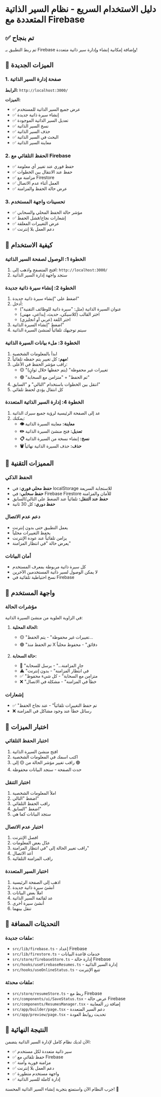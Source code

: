 # دليل الاستخدام السريع - نظام السير الذاتية المتعددة مع Firebase

## ✅ تم بنجاح
تم ربط التطبيق بـ Firebase وإضافة إمكانية إنشاء وإدارة سير ذاتية متعددة!

## 🎯 الميزات الجديدة

### 1. صفحة إدارة السير الذاتية
**الرابط:** `http://localhost:3000/`

**الميزات:**
- ✅ عرض جميع السير الذاتية للمستخدم
- ✅ إنشاء سيرة ذاتية جديدة
- ✅ تعديل السير الذاتية الموجودة
- ✅ نسخ السير الذاتية
- ✅ حذف السير الذاتية
- ✅ البحث في السير الذاتية
- ✅ معاينة السير الذاتية

### 2. الحفظ التلقائي مع Firebase
- ✅ حفظ فوري عند تغيير أي معلومة
- ✅ حفظ عند الانتقال بين الخطوات
- ✅ مزامنة مع Firestore
- ✅ العمل أثناء عدم الاتصال
- ✅ عرض حالة الحفظ والمزامنة

### 3. تحسينات واجهة المستخدم
- ✅ مؤشر حالة الحفظ المحلي والسحابي
- ✅ إشعارات نجاح/فشل الحفظ
- ✅ عرض التغييرات المعلقة
- ✅ دعم العمل بلا إنترنت

## 🚀 كيفية الاستخدام

### الخطوة 1: الوصول لصفحة السير الذاتية
1. افتح المتصفح واذهب إلى: `http://localhost:3000/`
2. ستجد واجهة إدارة السير الذاتية

### الخطوة 2: إنشاء سيرة ذاتية جديدة
1. اضغط على "إنشاء سيرة ذاتية جديدة"
2. أدخل:
   - عنوان السيرة الذاتية (مثل: "سيرة ذاتية للوظائف التقنية")
   - اختر القالب (كلاسيكي، حديث، إبداعي، مهني)
   - اختر اللغة (عربي أو انجليزي)
3. اضغط "إنشاء السيرة الذاتية"
4. سيتم توجيهك تلقائياً لمنشئ السيرة الذاتية

### الخطوة 3: ملء بيانات السيرة الذاتية
1. ابدأ بالمعلومات الشخصية
2. **مهم:** كل تغيير يتم حفظه تلقائياً!
3. راقب مؤشر الحفظ في الأعلى:
   - 🟡 "تغييرات غير محفوظة" (يتم حفظها خلال ثوانٍ)
   - 🟢 "تم الحفظ" + "متزامن مع السحابة"
4. انتقل بين الخطوات باستخدام "التالي" و "السابق"
5. كل انتقال يؤدي لحفظ تلقائي

### الخطوة 4: إدارة السير الذاتية المتعددة
1. عد إلى الصفحة الرئيسية لرؤية جميع سيرك الذاتية
2. يمكنك:
   - **👁️ معاينة:** معاينة السيرة الذاتية
   - **✏️ تعديل:** فتح منشئ السيرة الذاتية
   - **📋 نسخ:** إنشاء نسخة من السيرة الذاتية
   - **🗑️ حذف:** حذف السيرة الذاتية نهائياً

## 🔧 المميزات التقنية

### الحفظ الذكي
- **حفظ محلي فوري:** في localStorage للاستجابة السريعة
- **حفظ سحابي:** في Firebase Firestore للأمان والمزامنة
- **حفظ عند التنقل:** تلقائياً عند الضغط على التالي/السابق
- **حفظ دوري:** كل 30 ثانية

### دعم عدم الاتصال
- يعمل التطبيق حتى بدون إنترنت
- يحفظ التغييرات محلياً
- يزامن تلقائياً عند عودة الإنترنت
- يعرض حالة "في انتظار المزامنة"

### أمان البيانات
- كل سيرة ذاتية مربوطة بمعرف المستخدم
- لا يمكن الوصول لسير ذاتية المستخدمين الآخرين
- نسخ احتياطية تلقائية في Firebase

## 📱 واجهة المستخدم

### مؤشرات الحالة
في الزاوية العلوية من منشئ السيرة الذاتية:

1. **الحالة المحلية:**
   - 🟡 "تغييرات غير محفوظة" - يتم الحفظ...
   - 🟢 "تم الحفظ منذ X دقائق" - محفوظ محلياً

2. **حالة السحابة:**
   - 🔄 "جارٍ المزامنة..." - يرسل للسحابة
   - ⚠️ "في انتظار المزامنة" - بدون إنترنت
   - ✅ "متزامن مع السحابة" - كل شيء محفوظ
   - ❌ "خطأ في المزامنة" - مشكلة في الاتصال

### إشعارات
- ✅ "تم حفظ التغييرات تلقائياً" - عند نجاح الحفظ
- ❌ رسائل خطأ عند وجود مشاكل في المزامنة

## 🧪 اختبار الميزات

### اختبار الحفظ التلقائي
1. افتح منشئ السيرة الذاتية
2. اكتب اسمك في المعلومات الشخصية
3. راقب تغيير مؤشر الحالة من 🟡 إلى 🟢
4. حدث الصفحة - ستجد البيانات محفوظة

### اختبار التنقل
1. املأ المعلومات الشخصية
2. اضغط "التالي"
3. راقب الحفظ التلقائي
4. اضغط "السابق"
5. ستجد البيانات كما هي

### اختبار عدم الاتصال
1. افصل الإنترنت
2. عدّل بعض المعلومات
3. راقب تغيير الحالة إلى "في انتظار المزامنة"
4. أعد الاتصال
5. راقب المزامنة التلقائية

### اختبار السير المتعددة
1. اذهب إلى الصفحة الرئيسية
2. أنشئ سيرة ذاتية جديدة
3. املأ بعض البيانات
4. عد لقائمة السير الذاتية
5. أنشئ سيرة أخرى
6. تنقل بينهما

## 🎉 التحديثات المضافة

### ملفات جديدة:
- `src/lib/firebase.ts` - إعداد Firebase
- `src/lib/firestore.ts` - خدمات قاعدة البيانات  
- `src/store/firebaseStore.ts` - إدارة حالة Firebase
- `src/hooks/useFirebaseResumes.ts` - إدارة السير الذاتية
- `src/hooks/useOnlineStatus.ts` - تتبع الإنترنت

### ملفات محدثة:
- `src/store/resumeStore.ts` - ربط مع Firebase
- `src/components/ui/SaveStatus.tsx` - عرض حالة Firebase
- `src/components/ResumesManager.tsx` - إضافة زر المعاينة
- `src/app/builder/page.tsx` - دعم السير المتعددة
- `src/app/preview/page.tsx` - تحديث روابط العودة

## 🎯 النتيجة النهائية

الآن لديك نظام كامل لإدارة السير الذاتية يتضمن:
- ✅ سير ذاتية متعددة لكل مستخدم
- ✅ حفظ تلقائي مع Firebase
- ✅ مزامنة فورية وآمنة
- ✅ دعم العمل بلا إنترنت
- ✅ واجهة مستخدم متطورة
- ✅ إدارة كاملة للسير الذاتية

جرب النظام الآن واستمتع بتجربة إنشاء السير الذاتية المحسنة! 🚀
